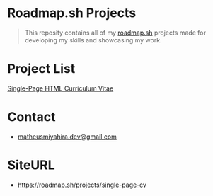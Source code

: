 # Roadmap.sh Projects
> This reposity contains all of my [roadmap.sh](https://roadmap.sh/) projects made for developing my skills and showcasing my work.

# Project List
[Single-Page HTML Curriculum Vitae](https://roadmap.sh/projects/single-page-cv)


# Contact
- matheusmiyahira.dev@gmail.com

# SiteURL
- https://roadmap.sh/projects/single-page-cv


